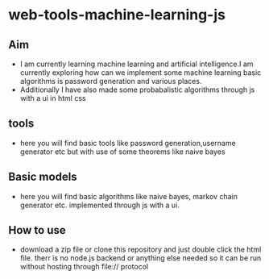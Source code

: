 # web-tools-machine-learning-js

## Aim
- I am currently learning machine learning and artificial intelligence.I am currently exploring how can we implement some machine learning basic algorithms is password generation and various places.
- Additionally I have also made some probabalistic algorithms through js with a ui in html css

## tools
- here you will find basic tools like password generation,username generator etc but with use of some theorems like naive bayes

## Basic models
- here you will find basic algorithms like naive bayes, markov chain generator etc. implemented through js with a ui.


## How to use

- download a zip file or clone this repository and just double click the html file. therr is no node.js backend or anything else needed so it can be run without hosting through file:// protocol

